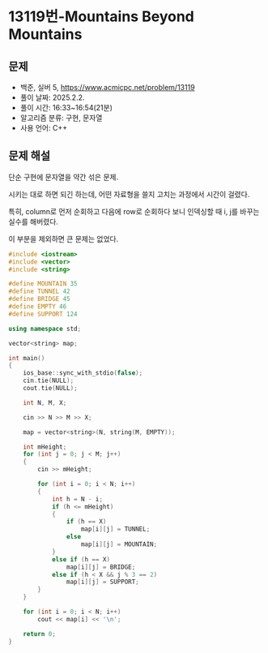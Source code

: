 # 13119번-Mountains Beyond Mountains

## 문제

- 백준, 실버 5, https://www.acmicpc.net/problem/13119
- 풀이 날짜: 2025.2.2.
- 풀이 시간: 16:33~16:54(21분)
- 알고리즘 분류: 구현, 문자열
- 사용 언어: C++

## 문제 해설

단순 구현에 문자열을 약간 섞은 문제.

시키는 대로 하면 되긴 하는데, 어떤 자료형을 쓸지 고치는 과정에서 시간이 걸렸다.

특히, column로 먼저 순회하고 다음에 row로 순회하다 보니 인덱싱할 때 i, j를 바꾸는 실수를 해버렸다.

이 부분을 제외하면 큰 문제는 없었다.

```cpp
#include <iostream>
#include <vector>
#include <string>

#define MOUNTAIN 35
#define TUNNEL 42
#define BRIDGE 45
#define EMPTY 46
#define SUPPORT 124

using namespace std;

vector<string> map;

int main()
{
    ios_base::sync_with_stdio(false);
    cin.tie(NULL);
    cout.tie(NULL);

    int N, M, X;

    cin >> N >> M >> X;

    map = vector<string>(N, string(M, EMPTY));

    int mHeight;
    for (int j = 0; j < M; j++)
    {
        cin >> mHeight;

        for (int i = 0; i < N; i++)
        {
            int h = N - i;
            if (h <= mHeight)
            {
                if (h == X)
                    map[i][j] = TUNNEL;
                else
                    map[i][j] = MOUNTAIN;
            }
            else if (h == X)
                map[i][j] = BRIDGE;
            else if (h < X && j % 3 == 2)
                map[i][j] = SUPPORT;
        }
    }

    for (int i = 0; i < N; i++)
        cout << map[i] << '\n';

    return 0;
}
```
